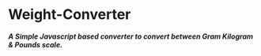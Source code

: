 # Weight-Converter

***A Simple Javascript based converter to convert between Gram Kilogram & Pounds scale.***

